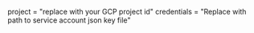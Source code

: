 project      = "replace with your GCP project id" 
credentials  = "Replace with path to service account json key file"